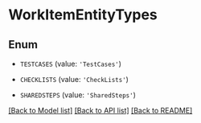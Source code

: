 # WorkItemEntityTypes


## Enum

* `TESTCASES` (value: `'TestCases'`)

* `CHECKLISTS` (value: `'CheckLists'`)

* `SHAREDSTEPS` (value: `'SharedSteps'`)

[[Back to Model list]](../README.md#documentation-for-models) [[Back to API list]](../README.md#documentation-for-api-endpoints) [[Back to README]](../README.md)


